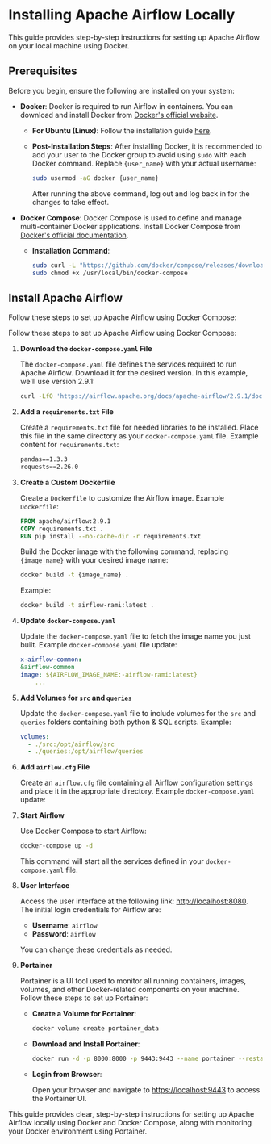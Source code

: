 # Installing Apache Airflow Locally
This guide provides step-by-step instructions for setting up Apache Airflow on your local machine using Docker.

## Prerequisites
Before you begin, ensure the following are installed on your system:

- **Docker**: Docker is required to run Airflow in containers. You can download and install Docker from [Docker's official website](https://www.docker.com/get-started).

  - **For Ubuntu (Linux)**: Follow the installation guide [here](https://docs.docker.com/engine/install/ubuntu/).
  - **Post-Installation Steps**: After installing Docker, it is recommended to add your user to the Docker group to avoid using `sudo` with each Docker command. Replace `{user_name}` with your actual username:

    ```bash
    sudo usermod -aG docker {user_name}
    ```

    After running the above command, log out and log back in for the changes to take effect.

- **Docker Compose**: Docker Compose is used to define and manage multi-container Docker applications. Install Docker Compose from [Docker's official documentation](https://docs.docker.com/compose/install/linux/).

  - **Installation Command**:

    ```bash
    sudo curl -L "https://github.com/docker/compose/releases/download/v2.29.0/docker-compose-linux-x86_64" -o /usr/local/bin/docker-compose
    sudo chmod +x /usr/local/bin/docker-compose
    ```

## Install Apache Airflow
Follow these steps to set up Apache Airflow using Docker Compose:

Follow these steps to set up Apache Airflow using Docker Compose:

1. **Download the `docker-compose.yaml` File**

   The `docker-compose.yaml` file defines the services required to run Apache Airflow. Download it for the desired version. In this example, we'll use version 2.9.1:

    ```bash
    curl -LfO 'https://airflow.apache.org/docs/apache-airflow/2.9.1/docker-compose.yaml'
    ```

2. **Add a `requirements.txt` File**

   Create a `requirements.txt` file for needed libraries to be installed. Place this file in the same directory as your `docker-compose.yaml` file. Example content for `requirements.txt`:

    ```txt
    pandas==1.3.3
    requests==2.26.0
    ```

3. **Create a Custom Dockerfile**

   Create a `Dockerfile` to customize the Airflow image. Example `Dockerfile`:

    ```Dockerfile
    FROM apache/airflow:2.9.1
    COPY requirements.txt .
    RUN pip install --no-cache-dir -r requirements.txt
    ```

   Build the Docker image with the following command, replacing `{image_name}` with your desired image name:

    ```bash
    docker build -t {image_name} .
    ```

   Example:

    ```bash
    docker build -t airflow-rami:latest .
    ```

4. **Update `docker-compose.yaml`**

   Update the `docker-compose.yaml` file to fetch the image name you just built. Example `docker-compose.yaml` file update:

    ```yaml
    x-airflow-common:
    &airflow-common
    image: ${AIRFLOW_IMAGE_NAME:-airflow-rami:latest}
        ...
    ```

5. **Add Volumes for `src` and `queries`**

   Update the `docker-compose.yaml` file to include volumes for the `src` and `queries` folders containing both python & SQL scripts. Example:

    ```yaml
    volumes:
      - ./src:/opt/airflow/src
      - ./queries:/opt/airflow/queries
    ```

6. **Add `airflow.cfg` File**

   Create an `airflow.cfg` file containing all Airflow configuration settings and place it in the appropriate directory. Example `docker-compose.yaml` update:

7. **Start Airflow**

   Use Docker Compose to start Airflow:

    ```bash
    docker-compose up -d
    ```

    This command will start all the services defined in your `docker-compose.yaml` file.


8. **User Interface**

   Access the user interface at the following link: [http://localhost:8080](http://localhost:8080). The initial login credentials for Airflow are:

   - **Username**: `airflow`
   - **Password**: `airflow`

   You can change these credentials as needed.


9. **Portainer**

   Portainer is a UI tool used to monitor all running containers, images, volumes, and other Docker-related components on your machine. Follow these steps to set up Portainer:

   - **Create a Volume for Portainer**:

     ```bash
     docker volume create portainer_data
     ```

   - **Download and Install Portainer**:

     ```bash
     docker run -d -p 8000:8000 -p 9443:9443 --name portainer --restart=always -v /var/run/docker.sock:/var/run/docker.sock -v portainer_data:/data portainer/portainer-ee:latest
     ```

   - **Login from Browser**:

     Open your browser and navigate to [https://localhost:9443](https://localhost:9443) to access the Portainer UI.

This guide provides clear, step-by-step instructions for setting up Apache Airflow locally using Docker and Docker Compose, along with monitoring your Docker environment using Portainer.